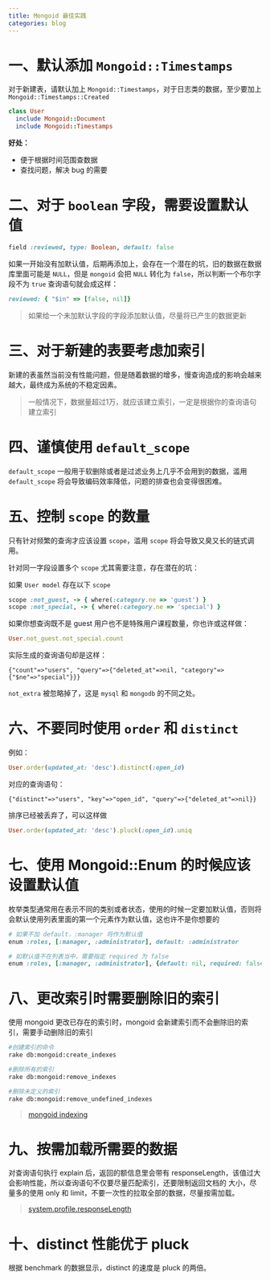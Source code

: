 ```yaml
---
title: Mongoid 最佳实践
categories: blog
---
```



# 一、默认添加 `Mongoid::Timestamps`

对于新建表，请默认加上 `Mongoid::Timestamps`，对于日志类的数据，至少要加上 `Mongoid::Timestamps::Created`

```ruby
class User
  include Mongoid::Document
  include Mongoid::Timestamps
```

**好处：**

* 便于根据时间范围查数据
* 查找问题，解决 bug 的需要

# 二、对于 `boolean` 字段，需要设置默认值

```ruby
field :reviewed, type: Boolean, default: false
```

如果一开始没有加默认值，后期再添加上，会存在一个潜在的坑，旧的数据在数据库里面可能是 `NULL`，但是 `mongoid` 会把 `NULL` 转化为 `false`，所以判断一个布尔字段不为 `true` 查询语句就会成这样：

```ruby
reviewed: { "$in" => [false, nil]}
```

> 如果给一个未加默认字段的字段添加默认值，尽量将已产生的数据更新

# 三、对于新建的表要考虑加索引

新建的表虽然当前没有性能问题，但是随着数据的增多，慢查询造成的影响会越来越大，最终成为系统的不稳定因素。

> 一般情况下，数据量超过1万，就应该建立索引，一定是根据你的查询语句建立索引

# 四、谨慎使用 `default_scope`

`default_scope` 一般用于软删除或者是过滤业务上几乎不会用到的数据，滥用 `default_scope` 将会导致编码效率降低，问题的排查也会变得很困难。

# 五、控制 `scope` 的数量

只有针对频繁的查询才应该设置 `scope`，滥用 `scope` 将会导致又臭又长的链式调用。

针对同一字段设置多个 `scope` 尤其需要注意，存在潜在的坑：

如果 `User model` 存在以下 `scope`

```ruby
scope :not_guest, -> { where(:category.ne => 'guest') }
scope :not_special, -> { where(:category.ne => 'special') }
```

如果你想查询既不是 guest 用户也不是特殊用户课程数量，你也许或这样做：

```ruby
User.not_guest.not_special.count
```

实际生成的查询语句却是这样：

```log
{"count"=>"users", "query"=>{"deleted_at"=>nil, "category"=>{"$ne"=>"special"}}}
```

`not_extra` 被忽略掉了，这是 `mysql` 和 `mongodb` 的不同之处。

# 六、不要同时使用 `order` 和 `distinct`

例如：

```ruby
User.order(updated_at: 'desc').distinct(:open_id)
```

对应的查询语句：

```log
{"distinct"=>"users", "key"=>"open_id", "query"=>{"deleted_at"=>nil}}
```

排序已经被丢弃了，可以这样做

```ruby
User.order(updated_at: 'desc').pluck(:open_id).uniq
```

# 七、使用 Mongoid::Enum 的时候应该设置默认值

枚举类型通常用在表示不同的类别或者状态，使用的时候一定要加默认值，否则将会默认使用列表里面的第一个元素作为默认值，这也许不是你想要的

```ruby
# 如果不加 default，:manager 将作为默认值
enum :roles, [:manager, :administrator], default: :administrator

# 如默认值不在列表当中，需要指定 required 为 false
enum :roles, [:manager, :administrator], {default: nil, required: false}
```

# 八、更改索引时需要删除旧的索引

使用 mongoid 更改已存在的索引时，mongoid 会新建索引而不会删除旧的索引，需要手动删除旧的索引

```sh
#创建索引的命令
rake db:mongoid:create_indexes

#删除所有的索引
rake db:mongoid:remove_indexes

#删除未定义的索引
rake db:mongoid:remove_undefined_indexes
```

> [mongoid indexing](https://mongoid.github.io/old/en/mongoid/docs/indexing.html)

# 九、按需加载所需要的数据

对查询语句执行 explain 后，返回的额信息里会带有 responseLength，该值过大会影响性能，所以查询语句不仅要尽量匹配索引，还要限制返回文档的
大小，尽量多的使用 only 和 limit，不要一次性的拉取全部的数据，尽量按需加载。

>[system.profile.responseLength](https://docs.mongodb.com/manual/reference/database-profiler/#system.profile.responseLength)

# 十、distinct 性能优于 pluck

根据 benchmark 的数据显示，distinct 的速度是 pluck 的两倍。
